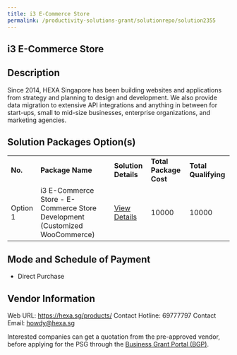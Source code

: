```yaml
---
title: i3 E-Commerce Store
permalink: /productivity-solutions-grant/solutionrepo/solution2355
---
```


## i3 E-Commerce Store

## Description

Since 2014, HEXA Singapore has been building websites and applications from strategy and planning to design and development. We also provide data migration to extensive API integrations and anything in between for start-ups, small to mid-size businesses, enterprise organizations, and marketing agencies.

## Solution Packages Option(s)

<table>
<tr>
<td><b>No.</b></td>
<td><b>Package Name</b></td>
<td><b>Solution Details</b></td>
<td><b>Total Package Cost</b></td>
<td><b>Total Qualifying</b></td>
</tr>
<tr>
<td>Option 1</td>
<td>i3 E-Commerce Store - E-Commerce Store Development (Customized WooCommerce)</td>
<td><a href='https://www.gobusiness.gov.sg/images/psg/Hexa_20200809_Desensitised_Annex_3_Part12.pdf'>View Details</a></td>
<td>10000</td>
<td>10000</td>
</tr>
</table>

## Mode and Schedule of Payment

 - Direct Purchase

## Vendor Information

 Web URL: https://hexa.sg/products/ 
Contact Hotline: 69777797 
Contact Email: howdy@hexa.sg 


Interested companies can get a quotation from the pre-approved vendor, before applying for the PSG through the <a href='https://www.businessgrants.gov.sg/'>Business Grant Portal (BGP)</a>.
<script src="/jquery/resize-tables.js"></script>
